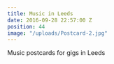 ```yaml
---
title: Music in Leeds
date: 2016-09-28 22:57:00 Z
position: 44
image: "/uploads/Postcard-2.jpg"
---
```


Music postcards for gigs in Leeds